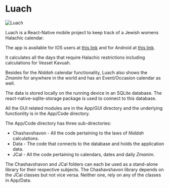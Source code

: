 # Luach

![Luach](https://user-images.githubusercontent.com/19853333/81861212-8f396300-9570-11ea-8d6b-d378ad6d321e.png "Luach Logo")

Luach is a React-Native mobile project to keep track of a Jewish womens Halachic calendar.

The app is available for IOS users at
[this link](https://itunes.apple.com/us/app/luach/id1259500420) 
and for Android at [this link](https://play.google.com/store/apps/details?id=com.luachandroid).

It calculates all the days that require Halachic restrictions including calculations for Vesset Kavuah.

Besides for the *Niddah* calendar functionality, Luach also shows the *Zmanim* for anywhere in the world and has an Event/Occasion calendar as well.

The data is stored locally on the running device in an SQLite database.
The react-native-sqlite-storage package is used to connect to this database.

All the GUI related modules are in the App/GUI directory and the underlying functionlity is in the App/Code directory.

The App/Code directory has three sub-directories:
* Chashavshavon - All the code pertaining to the laws of *Niddah* calculations.
* Data - The code that connects to the database and holds the application data.
* JCal - All the code pertaining to calendars, dates and daily *Zmanim*.

The Chashavshavon and JCal folders can each be used as a stand-alone library for their respective subjects.
The Chashavshavon library depends on the JCal classes but not vice versa.
Neither one, rely on any of the classes in App/Data.
